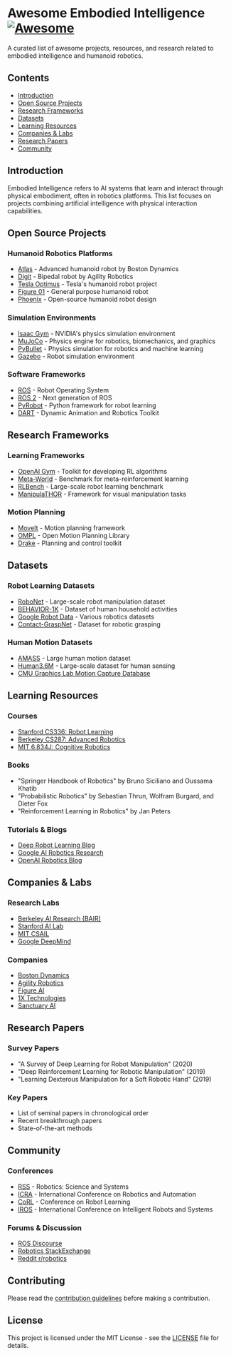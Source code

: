 # Awesome Embodied Intelligence [![Awesome](https://awesome.re/badge.svg)](https://awesome.re)

A curated list of awesome projects, resources, and research related to embodied intelligence and humanoid robotics.

## Contents
- [Introduction](#introduction)
- [Open Source Projects](#open-source-projects)
- [Research Frameworks](#research-frameworks)
- [Datasets](#datasets)
- [Learning Resources](#learning-resources)
- [Companies & Labs](#companies--labs)
- [Research Papers](#research-papers)
- [Community](#community)

## Introduction
Embodied Intelligence refers to AI systems that learn and interact through physical embodiment, often in robotics platforms. This list focuses on projects combining artificial intelligence with physical interaction capabilities.

## Open Source Projects

### Humanoid Robotics Platforms
- [Atlas](https://www.bostondynamics.com/atlas) - Advanced humanoid robot by Boston Dynamics
- [Digit](https://www.agilityrobotics.com/digit) - Bipedal robot by Agility Robotics
- [Tesla Optimus](https://www.tesla.com/optimus) - Tesla's humanoid robot project
- [Figure 01](https://www.figure.ai/) - General purpose humanoid robot
- [Phoenix](https://github.com/PhoenixNine/Phoenix) - Open-source humanoid robot design

### Simulation Environments
- [Isaac Gym](https://developer.nvidia.com/isaac-gym) - NVIDIA's physics simulation environment
- [MuJoCo](https://mujoco.org/) - Physics engine for robotics, biomechanics, and graphics
- [PyBullet](https://pybullet.org/) - Physics simulation for robotics and machine learning
- [Gazebo](http://gazebosim.org/) - Robot simulation environment

### Software Frameworks
- [ROS](https://www.ros.org/) - Robot Operating System
- [ROS 2](https://docs.ros.org/en/rolling/) - Next generation of ROS
- [PyRobot](https://pyrobot.org/) - Python framework for robot learning
- [DART](http://dartsim.github.io/) - Dynamic Animation and Robotics Toolkit

## Research Frameworks

### Learning Frameworks
- [OpenAI Gym](https://gym.openai.com/) - Toolkit for developing RL algorithms
- [Meta-World](https://meta-world.github.io/) - Benchmark for meta-reinforcement learning
- [RLBench](https://sites.google.com/view/rlbench) - Large-scale robot learning benchmark
- [ManipulaTHOR](https://ai2thor.allenai.org/manipulathor) - Framework for visual manipulation tasks

### Motion Planning
- [MoveIt](https://moveit.ros.org/) - Motion planning framework
- [OMPL](https://ompl.kavrakilab.org/) - Open Motion Planning Library
- [Drake](https://drake.mit.edu/) - Planning and control toolkit

## Datasets

### Robot Learning Datasets
- [RoboNet](https://www.robonet.wiki/) - Large-scale robot manipulation dataset
- [BEHAVIOR-1K](https://behavior.stanford.edu/) - Dataset of human household activities
- [Google Robot Data](https://github.com/google-research/robotics_datasets) - Various robotics datasets
- [Contact-GraspNet](https://github.com/NVlabs/contact-graspnet) - Dataset for robotic grasping

### Human Motion Datasets
- [AMASS](https://amass.is.tue.mpg.de/) - Large human motion dataset
- [Human3.6M](http://vision.imar.ro/human3.6m/) - Large-scale dataset for human sensing
- [CMU Graphics Lab Motion Capture Database](http://mocap.cs.cmu.edu/)

## Learning Resources

### Courses
- [Stanford CS336: Robot Learning](http://cs336.stanford.edu/)
- [Berkeley CS287: Advanced Robotics](https://people.eecs.berkeley.edu/~pabbeel/cs287-fa19/)
- [MIT 6.834J: Cognitive Robotics](http://courses.csail.mit.edu/6.834j/)

### Books
- "Springer Handbook of Robotics" by Bruno Siciliano and Oussama Khatib
- "Probabilistic Robotics" by Sebastian Thrun, Wolfram Burgard, and Dieter Fox
- "Reinforcement Learning in Robotics" by Jan Peters

### Tutorials & Blogs
- [Deep Robot Learning Blog](https://bair.berkeley.edu/blog/categories/robotics/)
- [Google AI Robotics Research](https://ai.google/research/teams/brain/robotics/)
- [OpenAI Robotics Blog](https://openai.com/blog/tags/robotics/)

## Companies & Labs

### Research Labs
- [Berkeley AI Research (BAIR)](https://bair.berkeley.edu/)
- [Stanford AI Lab](http://ai.stanford.edu/)
- [MIT CSAIL](https://www.csail.mit.edu/)
- [Google DeepMind](https://www.deepmind.com/)

### Companies
- [Boston Dynamics](https://www.bostondynamics.com/)
- [Agility Robotics](https://www.agilityrobotics.com/)
- [Figure AI](https://www.figure.ai/)
- [1X Technologies](https://www.1x.tech/)
- [Sanctuary AI](https://www.sanctuary.ai/)

## Research Papers

### Survey Papers
- "A Survey of Deep Learning for Robot Manipulation" (2020)
- "Deep Reinforcement Learning for Robotic Manipulation" (2019)
- "Learning Dexterous Manipulation for a Soft Robotic Hand" (2019)

### Key Papers
- List of seminal papers in chronological order
- Recent breakthrough papers
- State-of-the-art methods

## Community

### Conferences
- [RSS](http://www.roboticsconference.org/) - Robotics: Science and Systems
- [ICRA](https://www.icra2024.org/) - International Conference on Robotics and Automation
- [CoRL](https://www.corl2024.org/) - Conference on Robot Learning
- [IROS](https://iros2024.org/) - International Conference on Intelligent Robots and Systems

### Forums & Discussion
- [ROS Discourse](https://discourse.ros.org/)
- [Robotics StackExchange](https://robotics.stackexchange.com/)
- [Reddit r/robotics](https://www.reddit.com/r/robotics/)

## Contributing

Please read the [contribution guidelines](CONTRIBUTING.md) before making a contribution.

## License

This project is licensed under the MIT License - see the [LICENSE](LICENSE) file for details.
